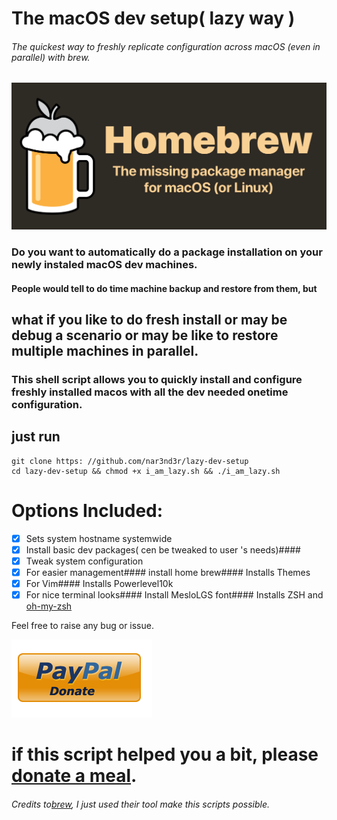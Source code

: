 # The macOS dev setup( lazy way )

###### The quickest way to freshly replicate configuration across macOS (even in parallel) with brew.

![brew.sh](img/homebrew.png)

### Do you want to automatically do a package installation on your newly instaled macOS dev machines.

#### People would tell to do time machine backup and restore from them, but

## what if you like to do fresh install or may be debug a scenario or may be like to restore multiple machines in parallel.

### This shell script allows you to quickly install and configure freshly installed macos with all the dev needed onetime configuration.

## just run

```
git clone https: //github.com/nar3nd3r/lazy-dev-setup
cd lazy-dev-setup && chmod +x i_am_lazy.sh && ./i_am_lazy.sh
```

# Options Included:

-   [x] Sets system hostname systemwide
-   [x] Install basic dev packages( cen be tweaked to user 's needs)####
-   [x] Tweak system configuration
-   [x] For easier management#### install home brew#### Installs Themes
-   [x] For Vim#### Installs Powerlevel10k
-   [x] For nice terminal looks#### Install MesloLGS font#### Installs ZSH and [oh-my-zsh](https://ohmyz.sh/)

Feel free to raise any bug or issue.

![Please Donate](img/Paypal_Donate.png)

# if this script helped you a bit, please [donate a meal](https://www.paypal.me/nar3nd3rs1ngh).

###### Credits to[brew](https://brew.sh), I just used their tool make this scripts possible.
